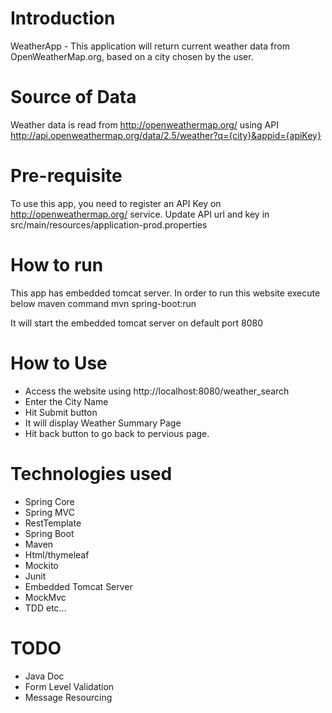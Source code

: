 # Introduction
WeatherApp - This application will return current weather data from OpenWeatherMap.org, based on a city chosen by the user.

# Source of Data
Weather data is read from http://openweathermap.org/ using API http://api.openweathermap.org/data/2.5/weather?q={city}&appid={apiKey}

# Pre-requisite
To use this app, you need to register an API Key on http://openweathermap.org/ service.
Update API url and key in src/main/resources/application-prod.properties

# How to run
This app has embedded tomcat server. In order to run this website execute below maven command
mvn spring-boot:run

It will start the embedded tomcat server on default port 8080

# How to Use
- Access the website using http://localhost:8080/weather_search
- Enter the City Name
- Hit Submit button
- It will display Weather Summary Page
- Hit back button to go back to pervious page.

# Technologies used
- Spring Core
- Spring MVC
- RestTemplate
- Spring Boot
- Maven
- Html/thymeleaf
- Mockito
- Junit
- Embedded Tomcat Server
- MockMvc
- TDD etc...



# TODO
- Java Doc
- Form Level Validation
- Message Resourcing
